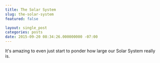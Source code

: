 ```yaml
---
title: The Solar System
slug: the-solar-system
featured: false

layout: single_post
categories: posts
date: 2015-09-20 08:34:26.000000000 -07:00
---
```


It's amazing to even just start to ponder how large our Solar System really is.

